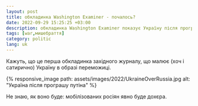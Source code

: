 ```yaml
---
layout: post
title: обкладинка Washington Examiner - почалось?
date: 2022-09-29 15:25:25 +03:00
description: обкладинка Washington Examiner показує Україну після програшу путіна 
tags: [war,мишебраття]
category: politic
lang: uk
---
```


Кажуть, що це перша обкладинка західного журналу, що малює (хоч і сатирично) Україну в образі переможиці.

{% responsive_image path: assets/images/2022/UkraineOverRussia.jpg alt: "Україна після програшу путіна" %}

Не знаю, як воно буде: мобілізованих росіян явно буде дохєра.
